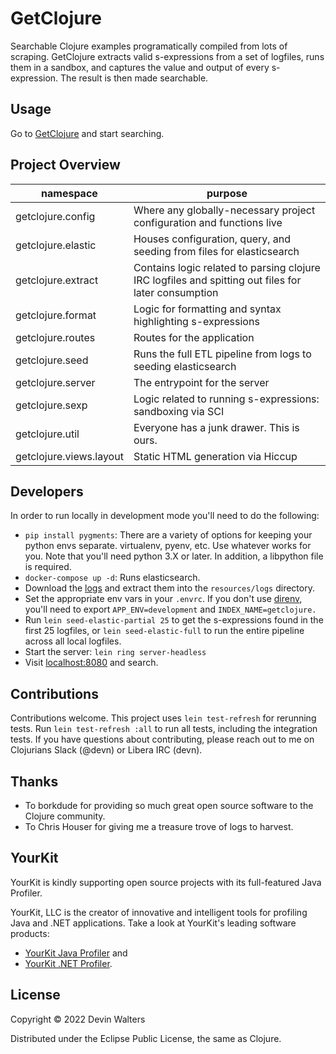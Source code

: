 # GetClojure

Searchable Clojure examples programatically compiled from lots of scraping.
GetClojure extracts valid s-expressions from a set of logfiles, runs them in a
sandbox, and captures the value and output of every s-expression. The result is
then made searchable.

## Usage

Go to [GetClojure](http://getclojure.org) and start searching.

## Project Overview

| namespace | purpose |
|--|--|
| getclojure.config | Where any globally-necessary project configuration and functions live |
| getclojure.elastic | Houses configuration, query, and seeding from files for elasticsearch |
| getclojure.extract | Contains logic related to parsing clojure IRC logfiles and spitting out files for later consumption |
| getclojure.format | Logic for formatting and syntax highlighting s-expressions |
| getclojure.routes | Routes for the application |
| getclojure.seed | Runs the full ETL pipeline from logs to seeding elasticsearch |
| getclojure.server | The entrypoint for the server |
| getclojure.sexp | Logic related to running s-expressions: sandboxing via SCI |
| getclojure.util | Everyone has a junk drawer. This is ours. |
| getclojure.views.layout | Static HTML generation via Hiccup |

## Developers

In order to run locally in development mode you'll need to do the following:

* `pip install pygments`: There are a variety of options for keeping your python envs separate. virtualenv, pyenv, etc. Use whatever works for you. Note that you'll need python 3.X or later. In addition, a libpython file is required.
* `docker-compose up -d`: Runs elasticsearch.
* Download the [logs](https://www.dropbox.com/s/19yy3zn5nh8a1gr/clojure-irc-logs.tar.gz?dl=0) and extract them into the `resources/logs` directory.
* Set the appropriate env vars in your `.envrc`. If you don't use [direnv](https://direnv.net/), you'll need to export `APP_ENV=development` and `INDEX_NAME=getclojure.`
* Run `lein seed-elastic-partial 25` to get the s-expressions found in the first 25 logfiles, or `lein seed-elastic-full` to run the entire pipeline across all local logfiles.
* Start the server: `lein ring server-headless`
* Visit [localhost:8080](http://localhost:8080) and search.

## Contributions

Contributions welcome. This project uses `lein test-refresh` for rerunning
tests. Run `lein test-refresh :all` to run all tests, including the integration
tests. If you have questions about contributing, please reach out to me on
Clojurians Slack (@devn) or Libera IRC (devn).

## Thanks

* To borkdude for providing so much great open source software to the Clojure community.
* To Chris Houser for giving me a treasure trove of logs to harvest.

## YourKit

YourKit is kindly supporting open source projects with its full-featured Java
Profiler.

YourKit, LLC is the creator of innovative and intelligent tools for profiling
Java and .NET applications. Take a look at YourKit's leading software products:

* <a href="http://www.yourkit.com/java/profiler/index.jsp">YourKit Java Profiler</a> and
* <a href="http://www.yourkit.com/.net/profiler/index.jsp">YourKit .NET Profiler</a>.

## License

Copyright © 2022 Devin Walters

Distributed under the Eclipse Public License, the same as Clojure.

